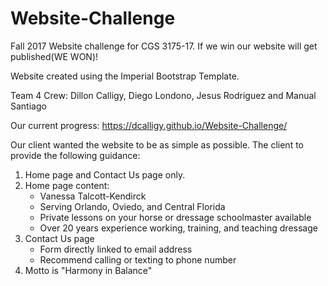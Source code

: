 # Website-Challenge
Fall 2017 Website challenge for CGS 3175-17. If we win our website will get published(WE WON)!

Website created using the Imperial Bootstrap Template. 

Team 4 Crew: Dillon Calligy, Diego Londono, Jesus Rodriguez and Manual Santiago 

Our current progress: https://dcalligy.github.io/Website-Challenge/

Our client wanted the website to be as simple as possible. The client to provide the following guidance:

1. Home page and Contact Us page only.
2. Home page content:
    * Vanessa Talcott-Kendirck
    * Serving Orlando, Oviedo, and Central Florida
    * Private lessons on your horse or dressage schoolmaster available
    * Over 20 years experience working, training, and teaching dressage
3. Contact Us page
    * Form directly linked to email address
    * Recommend calling or texting to phone number
4. Motto is "Harmony in Balance"
